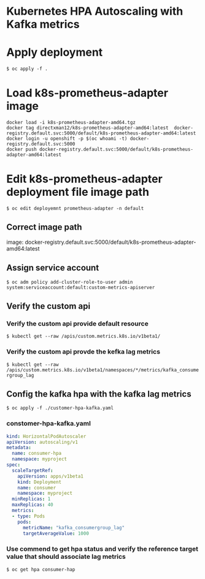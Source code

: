 
Kubernetes HPA Autoscaling with Kafka metrics
=============================================

# Apply deployment

``$ oc apply -f .``

# Load k8s-prometheus-adapter image

``docker load -i k8s-prometheus-adapter-amd64.tgz``  
``docker tag directxman12/k8s-prometheus-adapter-amd64:latest  docker-registry.default.svc:5000/default/k8s-prometheus-adapter-amd64:latest``  
``docker login -u openshift -p $(oc whoami -t) docker-registry.default.svc:5000``  
``docker push docker-registry.default.svc:5000/default/k8s-prometheus-adapter-amd64:latest``  

# Edit k8s-prometheus-adapter deployment file image path

``$ oc edit deployemnt prometheus-adapter -n default``

 ## Correct image path
 image: docker-registry.default.svc:5000/default/k8s-prometheus-adapter-amd64:latest

## Assign service account
``$ oc adm policy add-cluster-role-to-user admin system:serviceaccount:default:custom-metrics-apiserver`` 

## Verify the custom api
### Verify the custom api provide default resource 
``$ kubectl get --raw /apis/custom.metrics.k8s.io/v1beta1/``
### Verify the custom api provde the kefka lag metrics
``$ kubectl get --raw /apis/custom.metrics.k8s.io/v1beta1/namespaces/*/metrics/kafka_consumergroup_lag``

## Config the kafka hpa with the kafka lag metrics
``$ oc apply -f ./customer-hpa-kafka.yaml ``

### constomer-hpa-kafka.yaml
```yaml
kind: HorizontalPodAutoscaler
apiVersion: autoscaling/v1
metadata:
  name: consumer-hpa
  namespace: myproject
spec:
  scaleTargetRef:
    apiVersion: apps/v1beta1
    kind: Deployment
    name: consumer
    namespace: myproject
  minReplicas: 1
  maxReplicas: 40
  metrics:
  - type: Pods
    pods:
      metricName: "kafka_consumergroup_lag"
      targetAverageValue: 1000
 ```

### Use commend to get hpa status and verify the reference target value that should associate lag metrics
``$ oc get hpa consumer-hap``
